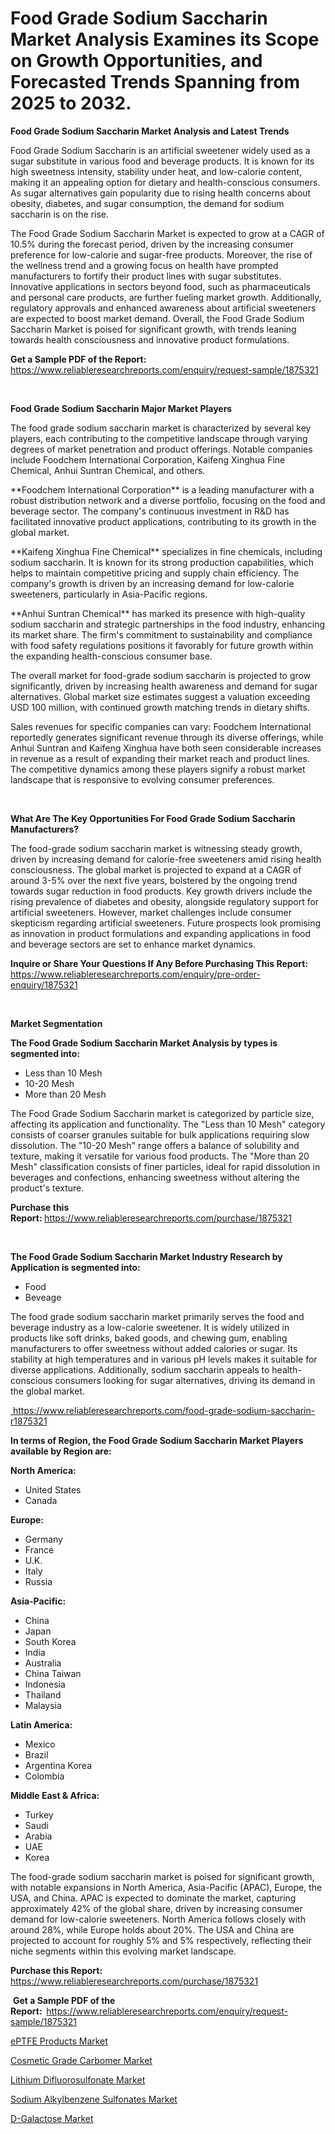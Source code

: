<p><h1>Food Grade Sodium Saccharin Market Analysis Examines its Scope on Growth Opportunities, and Forecasted Trends Spanning from 2025 to 2032.</h1></p><p><strong>Food Grade Sodium Saccharin Market Analysis and Latest Trends</strong></p>
<p><p>Food Grade Sodium Saccharin is an artificial sweetener widely used as a sugar substitute in various food and beverage products. It is known for its high sweetness intensity, stability under heat, and low-calorie content, making it an appealing option for dietary and health-conscious consumers. As sugar alternatives gain popularity due to rising health concerns about obesity, diabetes, and sugar consumption, the demand for sodium saccharin is on the rise.</p><p>The Food Grade Sodium Saccharin Market is expected to grow at a CAGR of 10.5% during the forecast period, driven by the increasing consumer preference for low-calorie and sugar-free products. Moreover, the rise of the wellness trend and a growing focus on health have prompted manufacturers to fortify their product lines with sugar substitutes. Innovative applications in sectors beyond food, such as pharmaceuticals and personal care products, are further fueling market growth. Additionally, regulatory approvals and enhanced awareness about artificial sweeteners are expected to boost market demand. Overall, the Food Grade Sodium Saccharin Market is poised for significant growth, with trends leaning towards health consciousness and innovative product formulations.</p></p>
<p><strong>Get a Sample PDF of the Report:&nbsp;</strong> <a href="https://www.reliableresearchreports.com/enquiry/request-sample/1875321?utm_campaign=102&utm_medium=2&utm_source=Github&utm_content=ia&utm_term=04022025&utm_id=food-grade-sodium-saccharin">https://www.reliableresearchreports.com/enquiry/request-sample/1875321</a></p>
<p>&nbsp;</p>
<p><strong>Food Grade Sodium Saccharin Major Market Players</strong></p>
<p><p>The food grade sodium saccharin market is characterized by several key players, each contributing to the competitive landscape through varying degrees of market penetration and product offerings. Notable companies include Foodchem International Corporation, Kaifeng Xinghua Fine Chemical, Anhui Suntran Chemical, and others. </p><p>**Foodchem International Corporation** is a leading manufacturer with a robust distribution network and a diverse portfolio, focusing on the food and beverage sector. The company's continuous investment in R&D has facilitated innovative product applications, contributing to its growth in the global market.</p><p>**Kaifeng Xinghua Fine Chemical** specializes in fine chemicals, including sodium saccharin. It is known for its strong production capabilities, which helps to maintain competitive pricing and supply chain efficiency. The company's growth is driven by an increasing demand for low-calorie sweeteners, particularly in Asia-Pacific regions.</p><p>**Anhui Suntran Chemical** has marked its presence with high-quality sodium saccharin and strategic partnerships in the food industry, enhancing its market share. The firm's commitment to sustainability and compliance with food safety regulations positions it favorably for future growth within the expanding health-conscious consumer base.</p><p>The overall market for food-grade sodium saccharin is projected to grow significantly, driven by increasing health awareness and demand for sugar alternatives. Global market size estimates suggest a valuation exceeding USD 100 million, with continued growth matching trends in dietary shifts.</p><p>Sales revenues for specific companies can vary: Foodchem International reportedly generates significant revenue through its diverse offerings, while Anhui Suntran and Kaifeng Xinghua have both seen considerable increases in revenue as a result of expanding their market reach and product lines. The competitive dynamics among these players signify a robust market landscape that is responsive to evolving consumer preferences.</p></p>
<p>&nbsp;</p>
<p><strong>What Are The Key Opportunities For Food Grade Sodium Saccharin Manufacturers?</strong></p>
<p><p>The food-grade sodium saccharin market is witnessing steady growth, driven by increasing demand for calorie-free sweeteners amid rising health consciousness. The global market is projected to expand at a CAGR of around 3-5% over the next five years, bolstered by the ongoing trend towards sugar reduction in food products. Key growth drivers include the rising prevalence of diabetes and obesity, alongside regulatory support for artificial sweeteners. However, market challenges include consumer skepticism regarding artificial sweeteners. Future prospects look promising as innovation in product formulations and expanding applications in food and beverage sectors are set to enhance market dynamics.</p></p>
<p><strong>Inquire or Share Your Questions If Any Before Purchasing This Report:</strong> <a href="https://www.reliableresearchreports.com/enquiry/pre-order-enquiry/1875321?utm_campaign=102&utm_medium=2&utm_source=Github&utm_content=ia&utm_term=04022025&utm_id=food-grade-sodium-saccharin">https://www.reliableresearchreports.com/enquiry/pre-order-enquiry/1875321</a></p>
<p>&nbsp;</p>
<p><strong>Market Segmentation</strong></p>
<p><strong>The Food Grade Sodium Saccharin Market Analysis by types is segmented into:</strong></p>
<p><ul><li>Less than 10 Mesh</li><li>10-20 Mesh</li><li>More than 20 Mesh</li></ul></p>
<p><p>The Food Grade Sodium Saccharin market is categorized by particle size, affecting its application and functionality. The "Less than 10 Mesh" category consists of coarser granules suitable for bulk applications requiring slow dissolution. The "10-20 Mesh" range offers a balance of solubility and texture, making it versatile for various food products. The "More than 20 Mesh" classification consists of finer particles, ideal for rapid dissolution in beverages and confections, enhancing sweetness without altering the product's texture.</p></p>
<p><strong>Purchase this Report:&nbsp;</strong><a href="https://www.reliableresearchreports.com/purchase/1875321?utm_campaign=102&utm_medium=2&utm_source=Github&utm_content=ia&utm_term=04022025&utm_id=food-grade-sodium-saccharin">https://www.reliableresearchreports.com/purchase/1875321</a></p>
<p>&nbsp;</p>
<p><strong>The Food Grade Sodium Saccharin Market Industry Research by Application is segmented into:</strong></p>
<p><ul><li>Food</li><li>Beveage</li></ul></p>
<p><p>The food grade sodium saccharin market primarily serves the food and beverage industry as a low-calorie sweetener. It is widely utilized in products like soft drinks, baked goods, and chewing gum, enabling manufacturers to offer sweetness without added calories or sugar. Its stability at high temperatures and in various pH levels makes it suitable for diverse applications. Additionally, sodium saccharin appeals to health-conscious consumers looking for sugar alternatives, driving its demand in the global market.</p></p>
<p><a href="https://www.reliableresearchreports.com/food-grade-sodium-saccharin-r1875321?utm_campaign=102&utm_medium=2&utm_source=Github&utm_content=ia&utm_term=04022025&utm_id=food-grade-sodium-saccharin">&nbsp;https://www.reliableresearchreports.com/food-grade-sodium-saccharin-r1875321</a></p>
<p><strong>In terms of Region, the Food Grade Sodium Saccharin Market Players available by Region are:</strong></p>
<p>
    <p> <strong> North America: </strong>
        <ul>
            <li>United States</li>
            <li>Canada</li>
        </ul>
        </p> 
    <p> <strong> Europe: </strong>
        <ul>
            <li>Germany</li>
            <li>France</li>
            <li>U.K.</li>
            <li>Italy</li>
            <li>Russia</li>
        </ul>
        </p> 
    <p> <strong> Asia-Pacific: </strong>
        <ul>
            <li>China</li>
            <li>Japan</li>
            <li>South Korea</li>
            <li>India</li>
            <li>Australia</li>
            <li>China Taiwan</li>
            <li>Indonesia</li>
            <li>Thailand</li>
            <li>Malaysia</li>
        </ul>
        </p> 
    <p> <strong> Latin America: </strong>
        <ul>
            <li>Mexico</li>
            <li>Brazil</li>
            <li>Argentina Korea</li>
            <li>Colombia</li>
        </ul>
        </p> 
    <p> <strong> Middle East & Africa: </strong>
        <ul>
            <li>Turkey</li>
            <li>Saudi</li>
            <li>Arabia</li>
            <li>UAE</li>
            <li>Korea</li>
        </ul>
    </p>
    </p>
<p><p>The food-grade sodium saccharin market is poised for significant growth, with notable expansions in North America, Asia-Pacific (APAC), Europe, the USA, and China. APAC is expected to dominate the market, capturing approximately 42% of the global share, driven by increasing consumer demand for low-calorie sweeteners. North America follows closely with around 28%, while Europe holds about 20%. The USA and China are projected to account for roughly 5% and 5% respectively, reflecting their niche segments within this evolving market landscape.</p></p>
<p><strong>Purchase this Report: </strong><a href="https://www.reliableresearchreports.com/purchase/1875321?utm_campaign=102&utm_medium=2&utm_source=Github&utm_content=ia&utm_term=04022025&utm_id=food-grade-sodium-saccharin">https://www.reliableresearchreports.com/purchase/1875321</a></p>
<p>&nbsp;<strong>Get a Sample PDF of the Report:&nbsp;&nbsp;</strong><a href="https://www.reliableresearchreports.com/enquiry/request-sample/1875321?utm_campaign=102&utm_medium=2&utm_source=Github&utm_content=ia&utm_term=04022025&utm_id=food-grade-sodium-saccharin">https://www.reliableresearchreports.com/enquiry/request-sample/1875321</a></p>
<p><strong></strong></p>
<p><p><a href="https://github.com/nafidurii/Market-Research-Report-List-1/blob/main/eptfe-products-market.md?utm_campaign=102&utm_medium=2&utm_source=Github&utm_content=ia&utm_term=04022025&utm_id=food-grade-sodium-saccharin">ePTFE Products Market</a></p><p><a href="https://github.com/pearlinewhite4692/Market-Research-Report-List-1/blob/main/cosmetic-grade-carbomer-market.md?utm_campaign=102&utm_medium=2&utm_source=Github&utm_content=ia&utm_term=04022025&utm_id=food-grade-sodium-saccharin">Cosmetic Grade Carbomer Market</a></p><p><a href="https://github.com/dbichayison/Market-Research-Report-List-1/blob/main/lithium-difluorosulfonate-market.md?utm_campaign=102&utm_medium=2&utm_source=Github&utm_content=ia&utm_term=04022025&utm_id=food-grade-sodium-saccharin">Lithium Difluorosulfonate Market</a></p><p><a href="https://github.com/tumacaakesha78/Market-Research-Report-List-1/blob/main/sodium-alkylbenzene-sulfonates-market.md?utm_campaign=102&utm_medium=2&utm_source=Github&utm_content=ia&utm_term=04022025&utm_id=food-grade-sodium-saccharin">Sodium Alkylbenzene Sulfonates Market</a></p><p><a href="https://github.com/pinzinyaah/Market-Research-Report-List-1/blob/main/d-galactose-market.md?utm_campaign=102&utm_medium=2&utm_source=Github&utm_content=ia&utm_term=04022025&utm_id=food-grade-sodium-saccharin">D-Galactose Market</a></p></p>